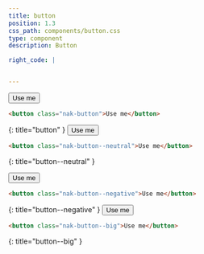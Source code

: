 ```yaml
---
title: button
position: 1.3
css_path: components/button.css
type: component
description: Button

right_code: |


---
```


<button class="nak-button">Use me</button>

~~~ html
<button class="nak-button">Use me</button>
~~~
{: title="button" }
<button class="nak-button--neutral">Use me</button>

~~~ html
<button class="nak-button--neutral">Use me</button>
~~~
{: title="button--neutral" }

<button class="nak-button--negative">Use me</button>
~~~ html
<button class="nak-button--negative">Use me</button>
~~~
{: title="button--negative" }
<button class="nak-button--big">Use me</button>
~~~ html
<button class="nak-button--big">Use me</button>
~~~
{: title="button--big" }
